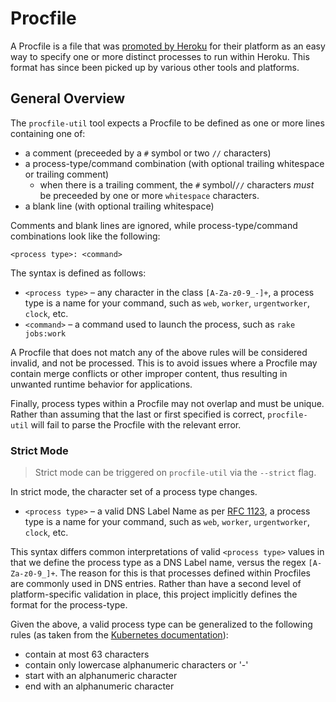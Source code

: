 # Procfile

A Procfile is a file that was [promoted by Heroku](https://blog.heroku.com/the_new_heroku_1_process_model_procfile) for their platform as an easy way to specify one or more distinct processes to run within Heroku. This format has since been picked up by various other tools and platforms.

## General Overview

The `procfile-util` tool expects a Procfile to be defined as one or more lines containing one of:

- a comment (preceeded by a `#` symbol or two `//` characters)
- a process-type/command combination (with optional trailing whitespace or trailing comment)
  - when there is a trailing comment, the `#` symbol/`//` characters _must_ be preceeded by one or more `whitespace` characters.
- a blank line (with optional trailing whitespace)

Comments and blank lines are ignored, while process-type/command combinations look like the following:

```
<process type>: <command>
```

The syntax is defined as follows:

- `<process type>` – any character in the class `[A-Za-z0-9_-]+`, a process type is a name for your command, such as `web`, `worker`, `urgentworker`, `clock`, etc.
- `<command>` – a command used to launch the process, such as `rake jobs:work`

A Procfile that does not match any of the above rules will be considered invalid, and not be processed. This is to avoid issues where a Procfile may contain merge conflicts or other improper content, thus resulting in unwanted runtime behavior for applications.

Finally, process types within a Procfile may not overlap and must be unique. Rather than assuming that the last or first specified is correct, `procfile-util` will fail to parse the Procfile with the relevant error.

### Strict Mode

> Strict mode can be triggered on `procfile-util` via the `--strict` flag.

In strict mode, the character set of a process type changes.

- `<process type>` – a valid DNS Label Name as per [RFC 1123](https://tools.ietf.org/html/rfc1123), a process type is a name for your command, such as `web`, `worker`, `urgentworker`, `clock`, etc.

This syntax differs common interpretations of valid `<process type>` values in that we define the process type as a DNS Label name, versus the regex `[A-Za-z0-9_]+`. The reason for this is that processes defined within Procfiles are commonly used in DNS entries. Rather than have a second level of platform-specific validation in place, this project implicitly defines the format for the process-type.

Given the above, a valid process type can be generalized to the following rules (as taken from the [Kubernetes documentation](https://kubernetes.io/docs/concepts/overview/working-with-objects/names/#dns-label-names)):

- contain at most 63 characters
- contain only lowercase alphanumeric characters or '-'
- start with an alphanumeric character
- end with an alphanumeric character
